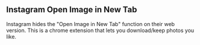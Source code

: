 ## Instagram Open Image in New Tab

Instagram hides the "Open Image in New Tab" function on their web version. This is a chrome extension that lets you download/keep photos you like. 
